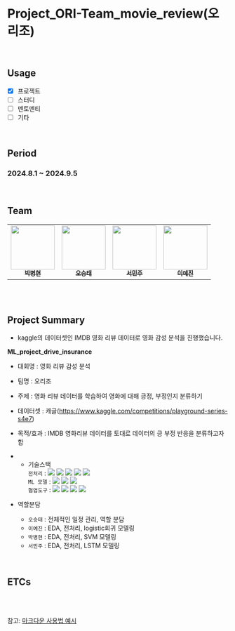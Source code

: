 # Project_ORI-Team_movie_review(오리조)

</br>

## Usage
- [X] 프로젝트
- [ ] 스터디
- [ ] 멘토멘티
- [ ] 기타

<br/>

## Period
### 2024.8.1 ~ 2024.9.5
<br/>

## Team
<table>
  <tr>
    <td align="center">
    <a href="https://github.com/ByungHyunPark57">
      <img src="https://avatars.githubusercontent.com/u/178896163?v=4" width="100px;" alt=""/>
      <br />
      <sub>
        <b>박병현</b>
      </sub>
    </a>
    <br />
    </td>
    <td align="center">
    <a href="https://github.com/ohseungtae">
      <img src="https://avatars.githubusercontent.com/u/126853146?v=4" width="100px;" alt=""/>
      <br />
      <sub>
        <b>오승태</b>
      </sub>
    </a>
    <br />
    </td>
    <td align="center">
    <a href="https://github.com/Sminjoo">
      <img src="https://avatars.githubusercontent.com/u/178896119?v=4" width="100px;" alt=""/>
      <br />
      <sub>
        <b>서민주</b>
      </sub>
    </a>
    <br />
    </td>
     <td align="center">
    <a href="https://github.com/yeajinleeee">
      <img src="https://avatars.githubusercontent.com/u/162455065?v=4" width="100px;" alt=""/>
      <br />
      <sub>
        <b>이예진</b>
      </sub>
    </a>
    <br />
    </td>
  </tr>
</table>
  

<br/>

<br/>

## Project Summary
- kaggle의 데이터셋인 IMDB 영화 리뷰 데이터로 영화 감성 분석을 진행했습니다.

**ML_project_drive_insurance**
- 대회명 : 영화 리뷰 감성 분석
- 팀명 : 오리조
- 주제 : 영화 리뷰 데이터를 학습하여 영화에 대해 긍정, 부정인지 분류하기

- 데이터셋 : 캐글(https://www.kaggle.com/competitions/playground-series-s4e7)
- 목적/효과 : IMDB 영화리뷰 데이터를 토대로 데이터의 긍 부정 반응을 분류하고자 함
- - 기술스택<div align=left> 
	`전처리` : 
	<img src="https://img.shields.io/badge/Pandas-150458?style=for-the-badge&logo=Pandas&logoColor=white">
	<img src="https://img.shields.io/badge/Numpy-013243?style=for-the-badge&logo=Numpy&logoColor=white">
 	<img src="https://img.shields.io/badge/Bow-0080ff?style=for-the-badge&logo=Bow&logoColor=white">
  	<img src="https://img.shields.io/badge/Glove-006c66?style=for-the-badge&logo=Glove&logoColor=white">
	<img src="https://img.shields.io/badge/Word2vec-fff44f?style=for-the-badge&logo=Word2vec&logoColor=white">
	    <br>
	`ML 모델` : 
	<img src="https://img.shields.io/badge/LSTM-F7931E?style=for-the-badge&logo=LSTM&logoColor=white">
	<img src="https://img.shields.io/badge/Logistic_reg-ffd400?style=for-the-badge&logo=Logistic_reg&logoColor=white">
	<img src="https://img.shields.io/badge/SVM-4aa8d8?style=for-the-badge&logo=&logoColor=white">
	    <br>
	`협업도구` : 
	<img src="https://img.shields.io/badge/Git-F05032?style=for-the-badge&logo=Git&logoColor=white">
	<img src="https://img.shields.io/badge/GoogleDrive-00C4CC?style=for-the-badge&logo=GoogleDrive&logoColor=white">
	<img src="https://img.shields.io/badge/Notion-000000?style=for-the-badge&logo=Notion&logoColor=white">
	<img src="https://img.shields.io/badge/GitHub-181717?style=for-the-badge&logo=GitHub&logoColor=white">
	    <br>
	</div>

- 역할분담 
	- `오승태` : 전체적인 일정 관리, 역할 분담
	- `이예진` : EDA, 전처리, logistic회귀 모델링
	- `박병현` : EDA, 전처리, SVM 모델링
   	- `서민주` : EDA, 전처리, LSTM 모델링
<br/>

## ETCs



<br/><br/>

참고: [마크다운 사용법 예시](https://theorydb.github.io/envops/2019/05/22/envops-blog-how-to-use-md/)
